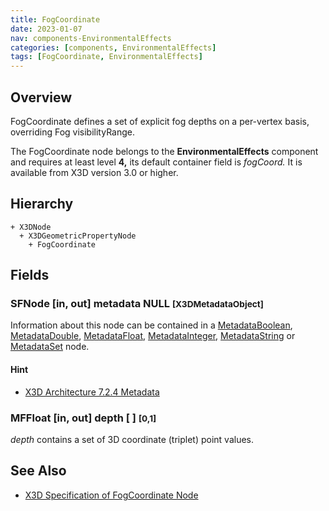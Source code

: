 ```yaml
---
title: FogCoordinate
date: 2023-01-07
nav: components-EnvironmentalEffects
categories: [components, EnvironmentalEffects]
tags: [FogCoordinate, EnvironmentalEffects]
---
```

<style>
.post h3 {
  word-spacing: 0.2em;
}
</style>

## Overview

FogCoordinate defines a set of explicit fog depths on a per-vertex basis, overriding Fog visibilityRange.

The FogCoordinate node belongs to the **EnvironmentalEffects** component and requires at least level **4,** its default container field is *fogCoord.* It is available from X3D version 3.0 or higher.

## Hierarchy

```
+ X3DNode
  + X3DGeometricPropertyNode
    + FogCoordinate
```

## Fields

### SFNode [in, out] **metadata** NULL <small>[X3DMetadataObject]</small>

Information about this node can be contained in a [MetadataBoolean](/x_ite/components/core/metadataboolean/), [MetadataDouble](/x_ite/components/core/metadatadouble/), [MetadataFloat](/x_ite/components/core/metadatafloat/), [MetadataInteger](/x_ite/components/core/metadatainteger/), [MetadataString](/x_ite/components/core/metadatastring/) or [MetadataSet](/x_ite/components/core/metadataset/) node.

#### Hint

- [X3D Architecture 7.2.4 Metadata](https://www.web3d.org/specifications/X3Dv4/ISO-IEC19775-1v4-IS/Part01/components/core.html#Metadata)

### MFFloat [in, out] **depth** [ ] <small>[0,1]</small>

*depth* contains a set of 3D coordinate (triplet) point values.

## See Also

- [X3D Specification of FogCoordinate Node](https://www.web3d.org/documents/specifications/19775-1/V4.0/Part01/components/environmentalEffects.html#FogCoordinate)
